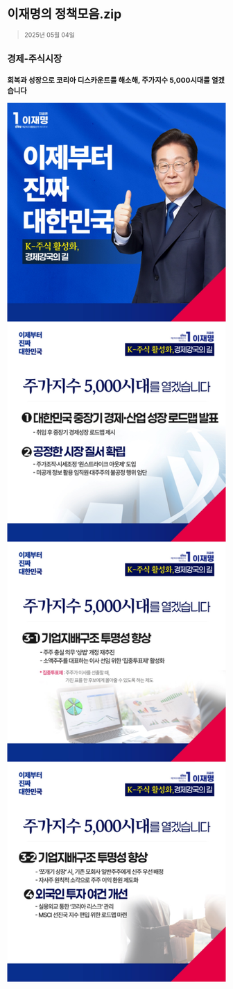 # 이재명의 정책모음.zip

> 2025년 05월 04일
## 경제-주식시장
### 회복과 성장으로 코리아 디스카운트를 해소해, 주가지수 5,000시대를 열겠습니다

![공약 이미지](000.jpeg)
![공약 이미지](001.jpeg)
![공약 이미지](002.jpeg)
![공약 이미지](003.jpeg)